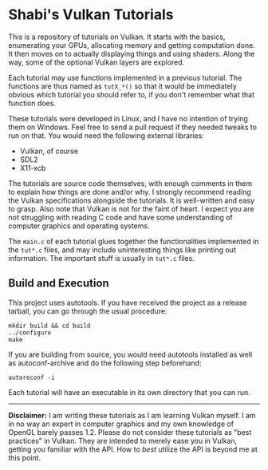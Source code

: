 Shabi's Vulkan Tutorials
========================

This is a repository of tutorials on Vulkan.  It starts with the basics,
enumerating your GPUs, allocating memory and getting computation done.  It then
moves on to actually displaying things and using shaders.  Along the way, some
of the optional Vulkan layers are explored.

Each tutorial may use functions implemented in a previous tutorial.  The
functions are thus named as `tutX_*()` so that it would be immediately obvious
which tutorial you should refer to, if you don't remember what that function
does.

These tutorials were developed in Linux, and I have no intention of trying them
on Windows.  Feel free to send a pull request if they needed tweaks to run on
that.  You would need the following external libraries:

- Vulkan, of course
- SDL2
- X11-xcb

The tutorials are source code themselves, with enough comments in them to
explain how things are done and/or why.  I strongly recommend reading the
Vulkan specifications alongside the tutorials.  It is well-written and easy to
grasp.  Also note that Vulkan is not for the faint of heart.  I expect you are
not struggling with reading C code and have some understanding of computer
graphics and operating systems.

The `main.c` of each tutorial glues together the functionalities implemented in
the `tut*.c` files, and may include uninteresting things like printing out
information.  The important stuff is usually in `tut*.c` files.

Build and Execution
-------------------

This project uses autotools.  If you have received the project as a release
tarball, you can go through the usual procedure:

```
mkdir build && cd build
../configure
make
```

If you are building from source, you would need autotools installed as well as
autoconf-archive and do the following step beforehand:

```
autoreconf -i
```

Each tutorial will have an executable in its own directory that you can run.

---

**Disclaimer:** I am writing these tutorials as I am learning Vulkan myself.  I
am in no way an expert in computer graphics and my own knowledge of OpenGL
barely passes 1.2.  Please do not consider these tutorials as "best practices"
in Vulkan.  They are intended to merely ease you in Vulkan, getting you
familiar with the API.  How to _best_ utilize the API is beyond me at this
point.
